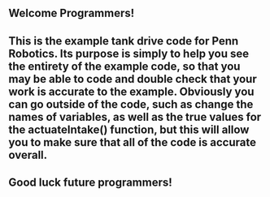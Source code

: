 Welcome Programmers!
---------------------
This is the example tank drive code for Penn Robotics.
Its purpose is simply to help you see the entirety of the example code, 
so that you may be able to code and double check that your work is accurate
to the example. Obviously you can go outside of the code, such as change
the names of variables, as well as the true values for the actuateIntake()
function, but this will allow you to make sure that all of the code is 
accurate overall.
------------------------------------------------------------------------------
Good luck future programmers!
---------------------------------
